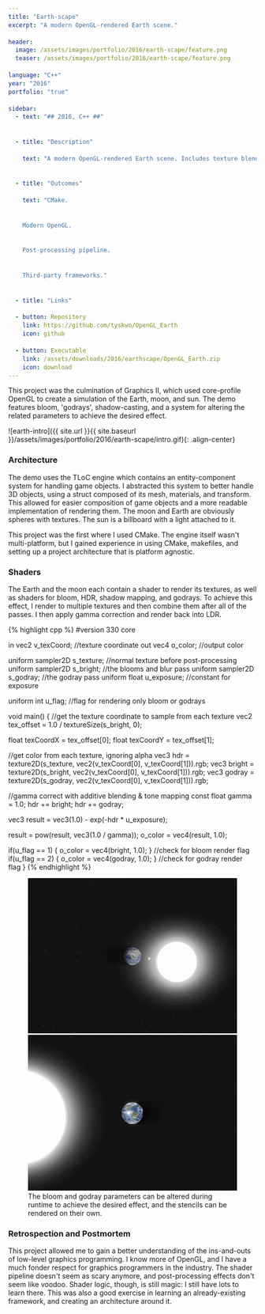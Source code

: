 ```yaml
---
title: "Earth-scape"
excerpt: "A modern OpenGL-rendered Earth scene."

header:
  image: /assets/images/portfolio/2016/earth-scape/feature.png
  teaser: /assets/images/portfolio/2016/earth-scape/feature.png

language: "C++"
year: "2016"
portfolio: "true"

sidebar:
  - text: "## 2016, C++ ##"


  - title: "Description"

    text: "A modern OpenGL-rendered Earth scene. Includes texture blending, bloom, godrays, and shadows."


  - title: "Outcomes"

    text: "CMake.


    Modern OpenGL.


    Post-processing pipeline.


    Third-party frameworks."


  - title: "Links"

  - button: Repository
    link: https://github.com/tyskwo/OpenGL_Earth
    icon: github

  - button: Executable
    link: /assets/downloads/2016/earthscape/OpenGL_Earth.zip
    icon: download
---
```


This project was the culmination of Graphics II, which used core-profile OpenGL to create a simulation of the Earth, moon, and sun. The demo features bloom, 'godrays', shadow-casting, and a system for altering the related parameters to achieve the desired effect.

![earth-intro]({{ site.url }}{{ site.baseurl }}/assets/images/portfolio/2016/earth-scape/intro.gif){: .align-center}


### Architecture

The demo uses the TLoC engine which contains an entity-component system for handling game objects. I abstracted this system to better handle 3D objects, using a struct composed of its mesh, materials, and transform. This allowed for easier composition of game objects and a more readable implementation of rendering them. The moon and Earth are obviously spheres with textures. The sun is a billboard with a light attached to it.

This project was the first where I used CMake. The engine itself wasn't multi-platform, but I gained experience in using CMake, makefiles, and setting up a project architecture that is platform agnostic.

### Shaders

The Earth and the moon each contain a shader to render its textures, as well as shaders for bloom, HDR, shadow mapping, and godrays. To achieve this effect, I render to multiple textures and then combine them after all of the passes. I then apply gamma correction and render back into LDR.

{% highlight cpp %}
#version 330 core

in  vec2 v_texCoord;          //texture coordinate
out vec4 o_color;             //output color

uniform sampler2D s_texture;  //normal texture before post-processing
uniform sampler2D s_bright;   //the blooms and blur pass
uniform sampler2D s_godray;   //the godray pass
uniform float     u_exposure; //constant for exposure

uniform int       u_flag;     //flag for rendering only bloom or godrays

void main()
{
  //get the texture coordinate to sample from each texture
  vec2 tex_offset = 1.0 / textureSize(s_bright, 0);

  float texCoordX = tex_offset[0];
  float texCoordY = tex_offset[1];

  //get color from each texture, ignoring alpha
  vec3 hdr    = texture2D(s_texture, vec2(v_texCoord[0], v_texCoord[1])).rgb;
  vec3 bright = texture2D(s_bright,  vec2(v_texCoord[0], v_texCoord[1])).rgb;
  vec3 godray = texture2D(s_godray,  vec2(v_texCoord[0], v_texCoord[1])).rgb;

  //gamma correct with additive blending & tone mapping
  const float gamma = 1.0;
  hdr += bright;
  hdr += godray;

  vec3 result = vec3(1.0) - exp(-hdr * u_exposure);

  result = pow(result, vec3(1.0 / gamma));
  o_color = vec4(result, 1.0);


  if(u_flag == 1) { o_color = vec4(bright, 1.0); } //check for bloom render flag
  if(u_flag == 2) { o_color = vec4(godray, 1.0); } //check for godray render flag
}
{% endhighlight %}

<figure class="half">
    <img src="/assets/images/portfolio/2016/earth-scape/bloom.gif">
    <img src="/assets/images/portfolio/2016/earth-scape/depth.gif">
    <figcaption>The bloom and godray parameters can be altered during runtime to achieve the desired effect, and the stencils can be rendered on their own.</figcaption>
</figure>


### Retrospection and Postmortem

This project allowed me to gain a better understanding of the ins-and-outs of low-level graphics programming. I know more of OpenGL, and I have a much fonder respect for graphics programmers in the industry. The shader pipeline doesn't seem as scary anymore, and post-processing effects don't seem like voodoo. Shader logic, though, is still magic: I still have lots to learn there. This was also a good exercise in learning an already-existing framework, and creating an architecture around it.
